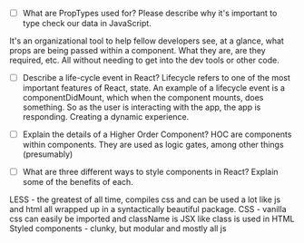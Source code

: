 
- [ ] What are PropTypes used for? Please describe why it's important to type check our data in JavaScript.

It's an organizational tool to help fellow developers see, at a glance, what props are being passed within a component. What they are, are they required, etc. All without needing to get into the dev tools or other code.

- [ ] Describe a life-cycle event in React?
Lifecycle refers to one of the most important features of React, state. An example of a lifecycle event is a componentDidMount, which when the component mounts, does something. So as the user is interacting with the app, the app is responding. Creating a dynamic experience.


- [ ] Explain the details of a Higher Order Component?
HOC are components within components. They are used as logic gates, among other things (presumably)


- [ ] What are three different ways to style components in React? Explain some of the benefits of each.

LESS - the greatest of all time, compiles css and can be used a lot like js and html all wrapped up in a syntactically beautiful package.
CSS - vanilla css can easily be imported and className is JSX like class is used in HTML
Styled components - clunky, but modular and mostly all js
